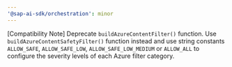 ```yaml
---
'@sap-ai-sdk/orchestration': minor
---
```


[Compatibility Note] Deprecate `buildAzureContentFilter()` function.
Use `buildAzureContentSafetyFilter()` function instead and use string constants `ALLOW_SAFE`, `ALLOW_SAFE_LOW`, `ALLOW_SAFE_LOW_MEDIUM` or `ALLOW_ALL` to configure the severity levels of each Azure filter category.